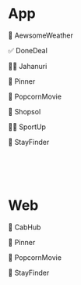 # App

🌈 AewsomeWeather

✅ DoneDeal

💪🏻 Jahanuri

📍 Pinner

🍿 PopcornMovie

📒 Shopsol

🤾🏻 SportUp

🏡 StayFinder

<br/>
<br/>
<br/>

# Web

🚕 CabHub

📍 Pinner

🍿 PopcornMovie

🏡 StayFinder
